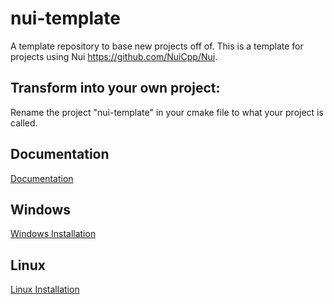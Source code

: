 # nui-template
A template repository to base new projects off of.
This is a template for projects using Nui https://github.com/NuiCpp/Nui.

## Transform into your own project:
Rename the project "nui-template" in your cmake file to what your project is called.

## Documentation
[Documentation](https://nuicpp.org/)

## Windows
[Windows Installation](https://nuicpp.github.io/nui-documentation/docs/getting_started/installation_windows)

## Linux
[Linux Installation](https://nuicpp.github.io/nui-documentation/docs/getting_started/installation_linux)